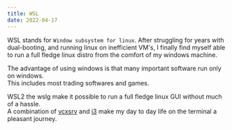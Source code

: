 ```yaml
---
title: WSL
date: 2022-04-17
---
```


WSL stands for `Window subsystem for linux`.
After struggling for years with dual-booting, and running linux on inefficient VM's, I finally find myself able to run a full fledge linux distro from the comfort of my windows machine.

The advantage of using windows is that many important software run only on windows.\
This includes most trading softwares and games.

WSL2 the wslg make it possible to run a full fledge linux GUI without much of a hassle.\
A combination of [vcxsrv](lbzvfcl7) and [i3](l73n59zf) make my day to day life on the terminal a pleasant journey.
